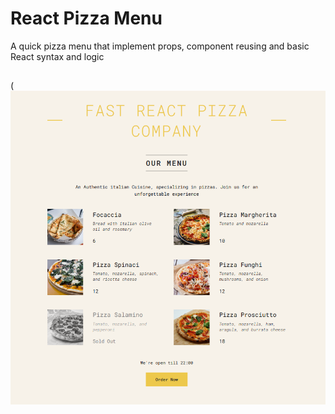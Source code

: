 # React Pizza Menu

A quick pizza menu that implement props, component reusing and basic React syntax and logic
##
(![Screenshot](Pizza-menu.png)
